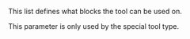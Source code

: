 This list defines what blocks the tool can be used on. 

This parameter is only used by the special tool type.